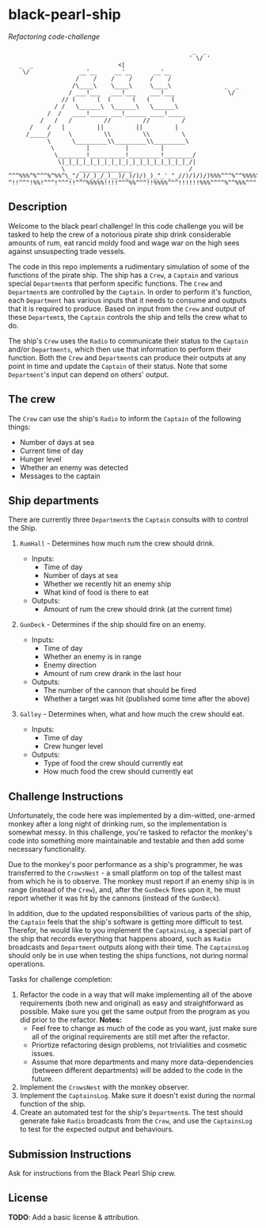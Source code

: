 # black-pearl-ship
*Refactoring code-challenge*

```
                                                    _  _
                                                   ' \/ '
   _  _                        <|
    \/              __'__     __'__      __'__
                   /    /    /    /     /    /
                  /\____\    \____\     \____\               _  _
                 / ___!___   ___!___    ___!___               \/
               // (      (  (      (   (      (
             / /   \______\  \______\   \______\
           /  /   ____!_____ ___!______ ____!_____
         /   /   /         //         //         /
      /    /   |         ||         ||         |
     /_____/     \         \\         \\         \
           \      \_________\\_________\\_________\
            \         |          |         |
             \________!__________!_________!________/
              \|_|_|_|_|_|_|_|_|_|_|_|_|_|_|_|_|_|_/|
               \    _______________                /
^^^%%%^%^^^%^%%^\_"/_)/_)_/_)__)/_)/)/)_)_"_'_"_//)/)/)/)%%%^^^%^^%%%%^
^!!^^"!%%!^^^!^^^!!^^^%%%%%!!!!^^^%%^^^!!%%%%^^^!!!!!!%%%^^^^%^^%%%^^^!
```

## Description

Welcome to the black pearl challenge!  In this code challenge you will be tasked to help the crew of
a notorious pirate ship drink considerable amounts of rum, eat rancid moldy food and wage war on the
high sees against unsuspecting trade vessels.

The code in this repo implements a rudimentary simulation of some of the functions of the pirate
ship.  The ship has a `Crew`, a `Captain` and various special `Department`s that perform specific
functions.  The `Crew` and `Department`s are controlled by the `Captain`. In order to perform it's
function, each `Department` has various inputs that it needs to consume and outputs that it is
required to produce. Based on input from the `Crew` and output of these `Departemt`s, the `Captain`
controls the ship and  tells the crew what to do.

The ship's `Crew` uses the `Radio` to communicate their status to the `Captain` and/or
`Departments`, which then use that information to perform their function. Both the `Crew` and
`Department`s can produce their outputs at any point in time and update the `Captain` of
their status. Note that some `Department`'s input can depend on others' output.

## The crew

The `Crew` can use the ship's `Radio` to inform the `Captain` of the following things:

- Number of days at sea
- Current time of day
- Hunger level
- Whether an enemy was detected
- Messages to the captain

## Ship departments

There are currently three `Department`s the `Captain` consults with to control the Ship.

1. `RumHall` - Determines how much rum the crew should drink.
    - Inputs:
      - Time of day
      - Number of days at sea
      - Whether we recently hit an enemy ship
      - What kind of food is there to eat
    - Outputs:
        - Amount of rum the crew should drink (at the current time)

2. `GunDeck` - Determines if the ship should fire on an enemy.
    - Inputs:
      - Time of day
      - Whether an enemy is in range
      - Enemy direction
      - Amount of rum crew drank in the last hour
    - Outputs:
        - The number of the cannon that should be fired
        - Whether a target was hit (published some time after the above)

3. `Galley` - Determines when, what and how much the crew should eat.
    - Inputs:
      - Time of day
      - Crew hunger level
    - Outputs:
        - Type of food the crew should currently eat
        - How much food the crew should currently eat

## Challenge Instructions

Unfortunately, the code here was implemented by a dim-witted, one-armed monkey after a long night of
drinking rum, so the implementation is somewhat messy.  In this challenge, you're tasked to refactor
the monkey's code into something more maintainable and testable and then add some necessary
functionality.

Due to the monkey's poor performance as a ship's programmer, he was transferred to the `CrowsNest` -
a small platform on top of the tallest mast from which he is to observe. The monkey must report if
an enemy ship is in range (instead of the `Crew`), and, after the `GunDeck` fires upon it, he must
report whether it was hit by the cannons (instead of the `GunDeck`).

In addition, due to the updated responsibilities of various parts of the ship, the `Captain` feels
that the ship's software is getting more difficult to test. Therefor, he would like to you implement
the `CaptainsLog`, a special part of the ship that records everything that happens aboard, such as
`Radio` broadcasts and `Department` outputs along with their time. The `CaptainsLog` should only be
in use when testing the ships functions, not during normal operations.

Tasks for challenge completion:

1. Refactor the code in a way that will make implementing all of the above requirements (both new and original) as easy and
   straightforward as possible. Make sure you get the same output from the program as you did
   prior to the refactor.
   **Notes:**
    - Feel free to change as much of the code as you want, just make sure all of the original requirements are still met after the refactor.
    - Priortize refactoring design problems, not trivialities and cosmetic issues.
    - Assume that more departments and many more data-dependencies (between different departments) will be added to the code in the future.
2. Implement the `CrowsNest` with the monkey observer.
3. Implement the `CaptainsLog`. Make sure it doesn't exist during the normal function of the ship.
4. Create an automated test for the ship's `Department`s. The test should generate fake `Radio` broadcasts from the
   `Crew`, and use the `CaptainsLog` to test for the expected output and behaviours.

## Submission Instructions

Ask for instructions from the Black Pearl Ship crew.

## License

**TODO**: Add a basic license & attribution.
